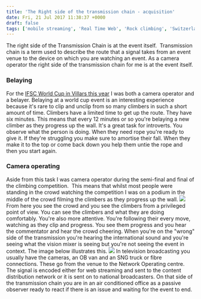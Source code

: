 ```yaml
---
title: 'The Right side of the transmission chain - acquisition'
date: Fri, 21 Jul 2017 11:38:37 +0000
draft: false
tags: ['mobile streaming', 'Real Time Web', 'Rock climbing', 'Switzerland', 'Video']
---
```


The right side of the Transmission Chain is at the event itself.  Transmission chain is a term used to describe the route that a signal takes from an event venue to the device on which you are watching an event. As a camera operator the right side of the transmission chain for me is at the event itself.

### Belaying

For the [IFSC World Cup in Villars this year](https://www.facebook.com/villarsescalade/) I was both a camera operator and a belayer. Belaying at a world cup event is an interesting experience because it's rare to clip and unclip from so many climbers in such a short amount of time. Climbers have a limited time to get up the route. They have six minutes. This means that every 12 minutes or so you're belaying a new climber as they progress up the wall. It's a great task for introverts. You observe what the person is doing. When they need rope you're ready to give it. If they're struggling you make sure to amortise their fall. When they make it to the top or come back down you help them untie the rope and then you start again.

### Camera operating

Aside from this task I was camera operator during the semi-final and final of the climbing competition.  This means that whilst most people were standing in the crowd watching the competition I was on a podium in the middle of the crowd filming the climbers as they progress up the wall. [![](https://www.main-vision.com/richard/blog/wp-content/uploads/2017/07/IMG_3018-1024x227.jpg)](https://www.main-vision.com/richard/blog/wp-content/uploads/2017/07/IMG_3018.jpg) From here you see the crowd and you see the climbers from a privileged point of view. You can see the climbers and what they are doing comfortably. You're also more attentive. You're following their every move, watching as they clip and progress. You see them progress and you hear the commentator and hear the crowd cheering. When you're on the "wrong" side of the transmission you're hearing the international sound and you're seeing what the vision mixer is seeing but you're not seeing the event in context. The image below illustrates this. [![](https://www.main-vision.com/richard/blog/wp-content/uploads/2017/07/IMG_3015-300x225.jpg)](https://www.main-vision.com/richard/blog/wp-content/uploads/2017/07/IMG_3015.jpg) In television broadcasting you usually have the cameras, an OB van and an SNG truck or fibre connections. These go from the venue to the Network Operating centre. The signal is encoded either for web streaming and sent to the content distribution network or it is sent on to national broadcasters. On that side of the transmission chain you are in an air conditioned office as a passive observer ready to react if there is an issue and waiting for the event to end.